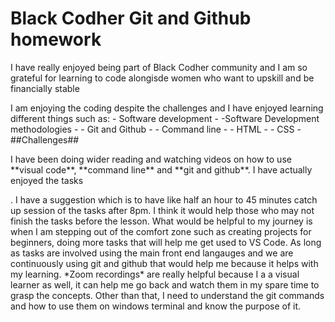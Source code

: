 # Black Codher Git and Github homework #
<p> I have really enjoyed being part of Black Codher community and I am so grateful for learning to code alongisde women who want to upskill and be financially stable</p>
I am enjoying the coding despite the challenges and I have enjoyed learning different things such as:
- Software development -
-Software Development methodologies -
- Git and Github -
- Command line -
- HTML -
- CSS -
##Challenges##
<p>I have been doing wider reading and watching videos on how to use **visual code**, **command line** and **git and github**. I have actually enjoyed the tasks</p>.  
I have a suggestion which is to have like half an hour to 45 minutes catch up session of the tasks after 8pm. I think it would help those who may not finish the tasks before the lesson.
What would be helpful to my journey is when I am stepping out of the comfort zone such as creating projects for beginners, doing more tasks that will help me get used to VS Code.
As long as tasks are involved using the main front end langauges and we are continuously using git and github that would help me because it helps with my learning.
*Zoom recordings* are really helpful because I a a visual learner as well, it can help me go back and watch them in my spare time to grasp the concepts.
Other than that, I need to understand the git commands and how to use them on windows terminal and know the purpose of it.
